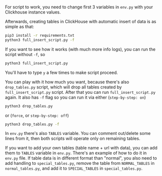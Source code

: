 For script to work, you need to change first 3 variables in `env.py` with your Clickhouse instance values.

Afterwards, creating tables in ClickHouse with automatic insert of data is as simple as that:
```bash
pip3 install -r requirements.txt
python3 full_insert_script.py -f
```

If you want to see how it works (with much more info logs), you can run the script without `-f`, so
```bash
python3 full_insert_script.py
```
You'll have to type `y` a few times to make script proceed.

You can play with it how much you want, because there's also `drop_tables.py` script, which will
drop all tables created by `full_insert_script.py` script. After that you can run `full_insert_script.py` again.
It also has `-f` flag so you can run it via either (`step-by-step: on`)
```bash
python3 drop_tables.py
```
or (`force`, or `step-by-step: off`)
```bash
python3 drop_tables.py -f
```

In `env.py` there's also `TABLES` variable. You can comment out/delete some lines from it, then
both scripts will operate only on remaining tables.

If you want to add your own tables (table name + url with data), you can add them to `TABLES` variable in `env.py`.
There's an example of how to do it in `env.py` file.
If table data is in different format than "normal", you also need to add handling to `special_tables.py`, remove the table
from `NORMAL_TABLES` in `normal_tables.py`, and add it to `SPECIAL_TABLES` in `special_tables.py`.
